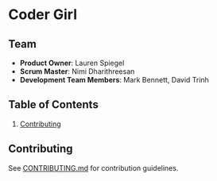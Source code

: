 # Coder Girl

## Team

  - __Product Owner__: Lauren Spiegel
  - __Scrum Master__: Nimi Dharithreesan
  - __Development Team Members__: Mark Bennett, David Trinh

## Table of Contents

1. [Contributing](#contributing)

## Contributing

See [CONTRIBUTING.md](documentation/CONTRIBUTING.md) for contribution guidelines.
